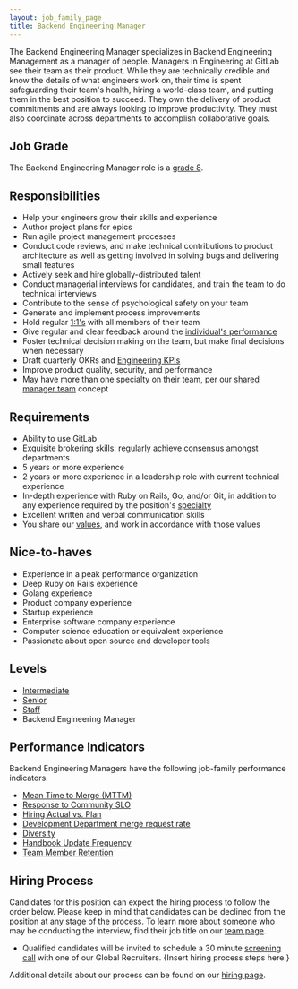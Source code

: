 ```yaml
---
layout: job_family_page
title: Backend Engineering Manager
---
```


The Backend Engineering Manager specializes in Backend Engineering Management as a manager of people. Managers in Engineering at GitLab see their team as their product. While they are technically credible and know the details of what engineers work on, their time is spent safeguarding their team's health, hiring a world-class team, and putting them in the best position to succeed. They own the delivery of product commitments and are always looking to improve productivity. They must also coordinate across departments to accomplish collaborative goals.

## Job Grade
The Backend Engineering Manager role is a [grade 8](/handbook/total-rewards/compensation/compensation-calculator/#gitlab-job-grades).

## Responsibilities
* Help your engineers grow their skills and experience
* Author project plans for epics
* Run agile project management processes
* Conduct code reviews, and make technical contributions to product architecture as well as getting involved in solving bugs and delivering small features
* Actively seek and hire globally-distributed talent
* Conduct managerial interviews for candidates, and train the team to do technical interviews
* Contribute to the sense of psychological safety on your team
* Generate and implement process improvements
* Hold regular [1:1's](/handbook/leadership/1-1/) with all members of their team
* Give regular and clear feedback around the [individual's performance](/handbook/leadership/1-1/suggested-agenda-format/)
* Foster technical decision making on the team, but make final decisions when necessary
* Draft quarterly OKRs and [Engineering KPIs](/handbook/business-ops/data-team/metrics/#engineering-kpis)
* Improve product quality, security, and performance
* May have more than one specialty on their team, per our [shared manager team](/handbook/engineering/#starting-new-teams) concept

## Requirements
* Ability to use GitLab
* Exquisite brokering skills: regularly achieve consensus amongst departments
* 5 years or more experience
* 2 years or more experience in a leadership role with current technical experience
* In-depth experience with Ruby on Rails, Go, and/or Git, in addition to any experience required by the position's [specialty](#specialties)
* Excellent written and verbal communication skills
* You share our [values](/handbook/values/), and work in accordance with those values

## Nice-to-haves
* Experience in a peak performance organization
* Deep Ruby on Rails experience
* Golang experience
* Product company experience
* Startup experience
* Enterprise software company experience
* Computer science education or equivalent experience
* Passionate about open source and developer tools

## Levels
* [Intermediate](https://about.gitlab.com/job-families/engineering/backend-engineer/#intermediate-backend-engineer)
* [Senior](https://about.gitlab.com/job-families/engineering/backend-engineer/#senior-backend-engineer)
* [Staff](https://about.gitlab.com/job-families/engineering/backend-engineer/#staff-backend-engineer)
* Backend Engineering Manager

## Performance Indicators
Backend Engineering Managers have the following job-family performance indicators.

* [Mean Time to Merge (MTTM)](/handbook/engineering/development/performance-indicators/#mean-time-to-merge-mttm)
* [Response to Community SLO](/handbook/engineering/development/performance-indicators/#response-to-community-slo)
* [Hiring Actual vs. Plan](/handbook/engineering/performance-indicators/#engineering-hiring-actual-vs-plan)
* [Development Department merge request rate](/handbook/engineering/development/performance-indicators/#development-department-mr-rate)
* [Diversity](/handbook/engineering/performance-indicators/#diversity)
* [Handbook Update Frequency](/handbook/engineering/performance-indicators/#handbook-update-frequency)
* [Team Member Retention](/handbook/engineering/performance-indicators/#team-member-retention)

## Hiring Process
Candidates for this position can expect the hiring process to follow the order below. Please keep in mind that candidates can be declined from the position at any stage of the process. To learn more about someone who may be conducting the interview, find their job title on our [team page](/company/team/).
* Qualified candidates will be invited to schedule a 30 minute [screening call](/handbook/hiring/interviewing/#screening-call) with one of our Global Recruiters.
{Insert hiring process steps here.}

Additional details about our process can be found on our [hiring page](/handbook/hiring/).
